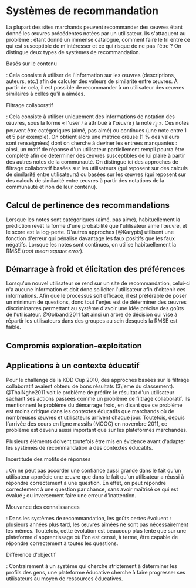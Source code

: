 # Systèmes de recommandation

La plupart des sites marchands peuvent recommander des œuvres étant donné les œuvres précédentes notées par un utilisateur. Ils s'attaquent au problème : étant donné un immense catalogue, comment faire le tri entre ce qui est susceptible de m'intéresser et ce qui risque de ne pas l'être ? On distingue deux types de systèmes de recommandation.

Basés sur le contenu

:   Cela consiste à utiliser de l'information sur les œuvres (descriptions, auteurs, etc.) afin de calculer des valeurs de similarité entre œuvres. À partir de cela, il est possible de recommander à un utilisateur des œuvres similaires à celles qu'il a aimées.

Filtrage collaboratif

:   Cela consiste à utiliser uniquement des informations de notation des œuvres, sous la forme « l'user $i$ a attribué à l'œuvre $j$ la note $r_{ij}$ ». Ces notes peuvent être catégoriques (aimé, pas aimé) ou continues (une note entre 1 et 5 par exemple). On obtient alors une matrice creuse (1 % des valeurs sont renseignées) dont on cherche à deviner les entrées manquantes : ainsi, un motif de réponse d'un utilisateur partiellement rempli pourra être complété afin de déterminer des œuvres susceptibles de lui plaire à partir des autres notes de la communauté. On distingue ici des approches de filtrage collaboratif basées sur les utilisateurs (qui reposent sur des calculs de similarité entre utilisateurs) ou basées sur les œuvres (qui reposent sur des calculs de similarité entre œuvres à partir des notations de la communauté et non de leur contenu).

## Calcul de pertinence des recommandations

Lorsque les notes sont catégoriques (aimé, pas aimé), habituellement la prédiction revêt la forme d'une probabilité que l'utilisateur aime l'œuvre, et le score est la log-perte. D'autres approches [@Karypis] utilisent une fonction d'erreur qui pénalise davantage les faux positifs que les faux négatifs. Lorsque les notes sont continues, on utilise habituellement la RMSE (*root mean square error*).

## Démarrage à froid et élicitation des préférences

Lorsqu'un nouvel utilisateur se rend sur un site de recommandation, celui-ci n'a aucune information et doit donc solliciter l'utilisateur afin d'obtenir ces informations. Afin que le processus soit efficace, il est préférable de poser un minimum de questions, donc tout l'enjeu est de déterminer des œuvres discriminantes permettant au système d'avoir une idée précise des goûts de l'utilisateur. @Golbandi2011 fait ainsi un arbre de décision qui vise à répartir les utilisateurs dans des groupes au sein desquels la RMSE est faible.

## Compromis exploration-exploitation

## Applications à un contexte éducatif

Pour le challenge de la KDD Cup 2010, des approches basées sur le filtrage collaboratif avaient obtenu de bons résultats (3\ieme du classement). @ThaiNghe2011 voit le problème de prédire le résultat d'un utilisateur sachant ses actions passées comme un problème de filtrage collaboratif. Ils mentionnent le problème du démarrage froid, en disant que ce problème est moins critique dans les contextes éducatifs que marchands où de nombreuses œuvres et utilisateurs arrivent chaque jour. Toutefois, depuis l'arrivée des cours en ligne massifs (MOOC) en novembre 2011, ce problème est devenu aussi important que sur les plateformes marchandes.

Plusieurs éléments doivent toutefois être mis en évidence avant d'adapter les systèmes de recommandation à des contextes éducatifs.

Incertitude des motifs de réponses

:   On ne peut pas accorder une confiance aussi grande dans le fait qu'un utilisateur apprécie une œuvre que dans le fait qu'un utilisateur a réussi à répondre correctement à une question. En effet, on peut répondre correctement à une question par chance, sans avoir maîtrisé ce qui est évalué ; ou inversement faire une erreur d'inattention.

Mouvance des connaissances

:   Dans les systèmes de recommandation, les goûts certes évoluent : plusieurs années plus tard, les œuvres aimées ne sont pas nécessairement les mêmes. Toutefois, cette évolution est beaucoup plus lente que sur une plateforme d'apprentissage où l'on est censé, à terme, être capable de répondre correctement à toutes les questions.

Différence d'objectif

:   Contrairement à un système qui cherche strictement à déterminer les profils des gens, une plateforme éducative cherche à faire progresser ses utilisateurs au moyen de ressources éducatives.
